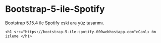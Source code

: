 # Bootstrap-5-ile-Spotify
Bootstrap 5.15.4 ile Spotify eski ara yüz tasarımı.

    <h1 src="https://bootstrap-5-ile-spotify.000webhostapp.com">Canlı ön izleme </h1>
